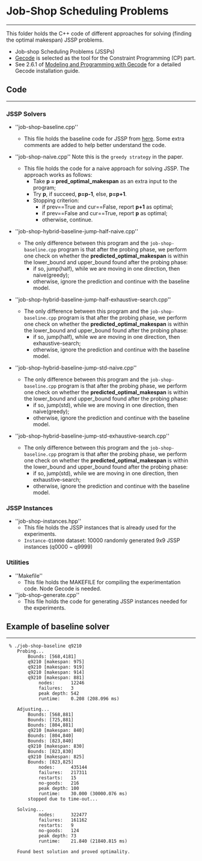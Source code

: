 # Job-Shop Scheduling Problems

---

This folder holds the C++ code of different approaches for solving (finding the optimal makespan) JSSP problems. 
- Job-shop Scheduling Problems (JSSPs)
- [Gecode](https://www.gecode.org/) is selected as the tool for the Constraint Programming (CP) part. 
- See 2.6.1 of [Modeling and Programming with Gecode](https://www.gecode.org/doc-latest/MPG.pdf) for a detailed Gecode installation guide.


## Code
---

### JSSP Solvers
- ''job-shop-baseline.cpp'' 
    - This file holds the baseline code for JSSP from [here](https://github.com/chschulte/gecode/blob/job-shop-experiments/examples/job-shop.cpp). Some extra comments are added to help better understand the code.

- ''job-shop-naive.cpp'' Note this is the ``greedy strategy`` in the paper. 
    - This file holds the code for a naive approach for solving JSSP. The approach works as follows: 
        - Take **p = pred_optimal_makespan** as an extra input to the program;
        - Try **p**, if succeed, **p=p-1**, else, **p=p+1**. 
        - Stopping criterion:
            - if prev==True and cur==False, report **p+1** as optimal;
            - if prev==False and cur==True, report **p** as optimal;
            - otherwise, continue.

- ''job-shop-hybrid-baseline-jump-half-naive.cpp''
	- The only difference between this program and the ``job-shop-baseline.cpp`` program is that after the probing phase, we perform one check on whether the **predicted_optimal_makespan** is within the lower_bound and upper_bound found after the probing phase:
		- if so,  jump(half), while we are moving in one direction, then naive(greedy);
		- otherwise, ignore the prediction and continue with the baseline model.

- ''job-shop-hybrid-baseline-jump-half-exhaustive-search.cpp''
	- The only difference between this program and the ``job-shop-baseline.cpp`` program is that after the probing phase, we perform one check on whether the **predicted_optimal_makespan** is within the lower_bound and upper_bound found after the probing phase:
		- if so,  jump(half), while we are moving in one direction, then exhaustive-search;
		- otherwise, ignore the prediction and continue with the baseline model.

- ''job-shop-hybrid-baseline-jump-std-naive.cpp''
	- The only difference between this program and the ``job-shop-baseline.cpp`` program is that after the probing phase, we perform one check on whether the **predicted_optimal_makespan** is within the lower_bound and upper_bound found after the probing phase:
		- if so,  jump(std), while we are moving in one direction, then naive(greedy);
		- otherwise, ignore the prediction and continue with the baseline model.

- ''job-shop-hybrid-baseline-jump-std-exhaustive-search.cpp''
	- The only difference between this program and the ``job-shop-baseline.cpp`` program is that after the probing phase, we perform one check on whether the **predicted_optimal_makespan** is within the lower_bound and upper_bound found after the probing phase:
		- if so,  jump(std), while we are moving in one direction, then exhaustive-search;
		- otherwise, ignore the prediction and continue with the baseline model.

### JSSP Instances
- ''job-shop-instances.hpp''
    - This file holds the JSSP instances that is already used for the experiments.
	- ``Instance-Q10000`` dataset: 10000 randomly generated 9x9 JSSP instances (q0000 ~ q9999)

### Utilities
- ''Makefile''
    - This file holds the MAKEFILE for compiling the experimentation code. Node Gecode is needed.
- ''job-shop-generate.cpp''
    - This file holds the code for generating JSSP instances needed for the experiments.

## Example of baseline solver
---
```
 % ./job-shop-baseline q9210
	Probing...
		Bounds: [568,4181]
		q9210 [makespan: 975]
		q9210 [makespan: 919]
		q9210 [makespan: 914]
		q9210 [makespan: 881]
			nodes:      12246
			failures:   3
			peak depth: 542
			runtime:    0.208 (208.096 ms)

	Adjusting...
		Bounds: [568,881]
		Bounds: [725,881]
		Bounds: [804,881]
		q9210 [makespan: 840]
		Bounds: [804,840]
		Bounds: [823,840]
		q9210 [makespan: 830]
		Bounds: [823,830]
		q9210 [makespan: 825]
		Bounds: [823,825]
			nodes:      435144
			failures:   217311
			restarts:   15
			no-goods:   216
			peak depth: 100
			runtime:    30.000 (30000.076 ms)
		stopped due to time-out...

	Solving...
			nodes:      322477
			failures:   161162
			restarts:   9
			no-goods:   124
			peak depth: 73
			runtime:    21.840 (21840.815 ms)

	Found best solution and proved optimality.
```